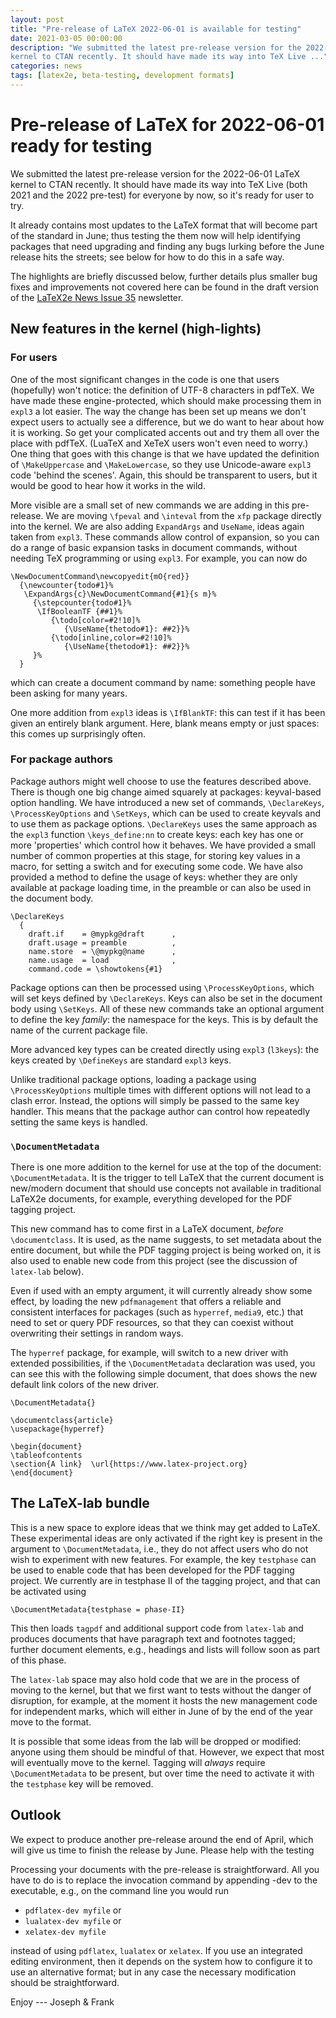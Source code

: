 ```yaml
---
layout: post
title: "Pre-release of LaTeX 2022-06-01 is available for testing"
date: 2021-03-05 00:00:00
description: "We submitted the latest pre-release version for the 2022-06-01 LaTeX
kernel to CTAN recently. It should have made its way into TeX Live ..."
categories: news
tags: [latex2e, beta-testing, development formats]
---
```


# Pre-release of LaTeX for 2022-06-01 ready for testing

We submitted the latest pre-release version for the 2022-06-01 LaTeX
kernel to CTAN recently. It should have made its way into TeX Live
(both 2021 and the 2022 pre-test) for everyone by now, so it's ready
for user to try.

It already contains most updates to the LaTeX format that will become part of the standard in June; thus testing the them now will help identifying packages that need upgrading and finding any bugs lurking before the June release hits the streets; see below for how to do this in a safe way.

The highlights are briefly discussed below, further details plus smaller bug fixes and improvements not covered here can be found in the draft version of the <a href="{{site.baseurl}}/news/latex2e-news/ltnews35.pdf">LaTeX2e News Issue 35</a> newsletter.


## New features in the kernel (high-lights)

### For users

One of the most significant changes in the code is one that users (hopefully)
won't notice: the definition of UTF-8 characters in pdfTeX. We have made these
engine-protected, which should make processing them in `expl3` a lot easier.
The way the change has been set up means we don't expect users to actually see
a difference, but we do want to hear about how it is working. So get your complicated
accents out and try them all over the place with pdfTeX. (LuaTeX and XeTeX
users won't even need to worry.) One thing that goes with this change is that
we have updated the definition of `\MakeUppercase` and `\MakeLowercase`, so
they use Unicode-aware `expl3` code 'behind the scenes'. Again, this should
be transparent to users, but it would be good to hear how it works in the wild.

More visible are a small set of new commands we are adding in this pre-release.
We are moving `\fpeval` and `\inteval` from the `xfp` package directly into
the kernel. We are also adding `ExpandArgs` and `UseName`, ideas again taken
from `expl3`. These commands allow control of expansion, so you can do a range
of basic expansion tasks in document commands, without needing TeX programming
or using `expl3`. For example, you can now do
```
\NewDocumentCommand\newcopyedit{mO{red}}
  {\newcounter{todo#1}%
   \ExpandArgs{c}\NewDocumentCommand{#1}{s m}%
     {\stepcounter{todo#1}%
      \IfBooleanTF {##1}%
         {\todo[color=#2!10]%
            {\UseName{thetodo#1}: ##2}}%
         {\todo[inline,color=#2!10]%
            {\UseName{thetodo#1}: ##2}}%
     }%
  }
```
which can create a document command by name: something people have been asking
for many years.

One more addition from `expl3` ideas is `\IfBlankTF`: this can test if it has
been given an entirely blank argument. Here, blank means empty or just spaces:
this comes up surprisingly often.


### For package authors

Package authors might well choose to use the features described above. There
is though one big change aimed squarely at packages: keyval-based option
handling. We have introduced a new set of commands, `\DeclareKeys`,
`\ProcessKeyOptions` and `\SetKeys`, which can be used to create keyvals and
to use them as package options. `\DeclareKeys` uses the same approach as the
`expl3` function `\keys_define:nn` to create keys: each key has one or more
'properties' which control how it behaves. We have provided a small number
of common properties at this stage, for storing key values in a macro, for
setting a switch and for executing some code. We have also provided a method
to define the usage of keys: whether they are only available at package
loading time, in the preamble or can also be used in the document body.
```
\DeclareKeys
  {
    draft.if    = @mypkg@draft      ,
    draft.usage = preamble          ,
    name.store  = \@mypkg@name      ,
    name.usage  = load              ,
    command.code = \showtokens{#1}
```

Package options can then be processed using `\ProcessKeyOptions`, which will
set keys defined by `\DeclareKeys`. Keys can also be set in the document
body using `\SetKeys`. All of these new commands take an optional argument to
define the key _family_: the namespace for the keys. This is by default the name
of the current package file.

More advanced key types can be created directly using `expl3` (`l3keys`): the
keys created by `\DefineKeys` are standard `expl3` keys.

Unlike traditional package options, loading a package using `\ProcessKeyOptions`
multiple times with different options will not lead to a clash error. Instead,
the options will simply be passed to the same key handler. This means that
the package author can control how repeatedly setting the same keys is handled.

### `\DocumentMetadata`

There is one more addition to the kernel for use at the top of the document: `\DocumentMetadata`. It is the trigger to tell LaTeX that the current document is new/modern document that should use concepts not available in traditional LaTeX2e documents, for example, everything developed for the PDF tagging project.

This new command has to come first in a LaTeX document, _before_ `\documentclass`. It is used, as the name suggests, to set metadata about the entire document, but while the PDF tagging project is being worked on, it is also used to enable new code from this project (see the discussion of `latex-lab` below).

Even if used with an empty argument, it will currently already show some effect, by loading the new `pdfmanagement` that offers a reliable and consistent interfaces for packages (such as `hyperref`, `media9`, etc.) that need to set or query PDF resources, so that they can coexist without overwriting their settings in random ways.

The `hyperref` package, for example, will switch to a new driver with extended possibilities, if the `\DocumentMetadata` declaration was used, you can see this with the following simple document, that does shows the new default link colors of the new driver.
```
\DocumentMetadata{}

\documentclass{article}
\usepackage{hyperref}

\begin{document}
\tableofcontents
\section{A link}  \url{https://www.latex-project.org}
\end{document}
```

## The LaTeX-lab bundle

This is a new space to explore ideas that we think may get added to LaTeX. These experimental ideas are only activated if the right key is present in the argument to `\DocumentMetadata`, i.e., they do not affect users who do not wish to experiment with new features. For example, the key `testphase` can be used to enable code that has been developed for the PDF tagging project. We currently are in testphase II of the tagging project, and that can be activated using
```
\DocumentMetadata{testphase = phase-II}
```
This then loads `tagpdf` and additional support code from `latex-lab` and produces documents that have paragraph text and footnotes tagged; further document elements, e.g., headings and lists will follow soon as part of this phase.

The `latex-lab` space may also hold code that we are in the process of moving to the kernel, but that we first want to tests without the danger of disruption, for example, at the moment it hosts the new management code for independent marks, which will either in June of by the end of the year move to the format.


It is possible that some ideas from the lab will be dropped or modified: anyone using them should be mindful of that. However, we expect that most will eventually move to the kernel. Tagging will _always_ require `\DocumentMetadata` to be present, but over time the need to activate it with the `testphase` key will be removed.

## Outlook

We expect to produce another pre-release around the end of April, which will
give us time to finish the release by June. Please help with the testing

Processing your documents with the pre-release is straightforward. All you have
to do is to replace the invocation command by appending -dev to the executable,
e.g., on the command line you would run

 - `pdflatex-dev myfile` or
 - `lualatex-dev myfile` or
 - `xelatex-dev myfile`

instead of using `pdflatex`, `lualatex` or `xelatex`. If you use an integrated
editing environment, then it depends on the system how to configure it to use an
alternative format; but in any case the necessary modification should be
straightforward.


Enjoy --- Joseph & Frank


